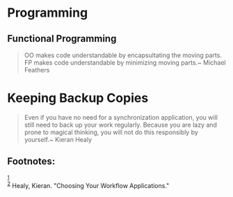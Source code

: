 
# Programming<a id="sec-1" name="sec-1"></a>

## Functional Programming<a id="sec-1-1" name="sec-1-1"></a>

> OO makes code understandable by encapsultating the moving parts. FP makes code understandable by minimizing moving parts.~ Michael Feathers

# Keeping Backup Copies<a id="sec-2" name="sec-2"></a>

> Even if you have no need for a synchronization application, you will still need to
> back up your work regularly. Because you are lazy and prone to magical thinking, you
> will not do this responsibly by yourself.~ Kieran Healy

<div id="footnotes">
<h2 class="footnotes">Footnotes: </h2>
<div id="text-footnotes">

<div class="footdef"><sup><a id="fn.1" name="fn.1" class="footnum" href="#fnr.1">1</a></sup> <https://twitter.com/mfeathers/status/29581296216></div>

<div class="footdef"><sup><a id="fn.2" name="fn.2" class="footnum" href="#fnr.2">2</a></sup> Healy, Kieran. "Choosing Your Workflow Applications."</div>


</div>
</div>
